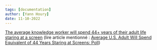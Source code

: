 ```yaml
---
tags: [documentation]
author: [Yann Houry]
date: 11-10-2022
---
```


[The average knowledge worker will spend 44+ years of their adult life staring at a screen](https://01core.substack.com/p/quality-time-with-apple) (lire article mentionné : [Average U.S. Adult Will Spend Equivalent of 44 Years Staring at Screens: Poll](https://people.com/human-interest/average-us-adult-screens-study/))
